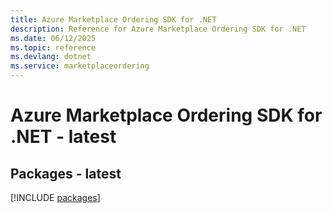 ```yaml
---
title: Azure Marketplace Ordering SDK for .NET
description: Reference for Azure Marketplace Ordering SDK for .NET
ms.date: 06/12/2025
ms.topic: reference
ms.devlang: dotnet
ms.service: marketplaceordering
---
```

# Azure Marketplace Ordering SDK for .NET - latest
## Packages - latest
[!INCLUDE [packages](marketplace-ordering-index.md)]